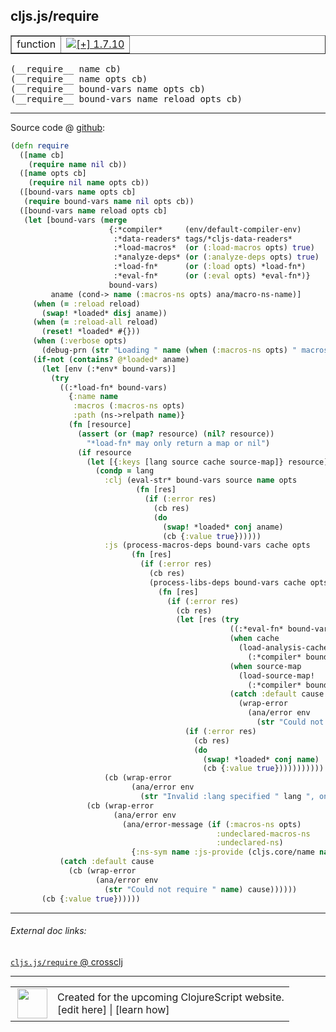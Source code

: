 ## cljs.js/require



 <table border="1">
<tr>
<td>function</td>
<td><a href="https://github.com/cljsinfo/cljs-api-docs/tree/1.7.10"><img valign="middle" alt="[+] 1.7.10" title="Added in 1.7.10" src="https://img.shields.io/badge/+-1.7.10-lightgrey.svg"></a> </td>
</tr>
</table>


 <samp>
(__require__ name cb)<br>
</samp>
 <samp>
(__require__ name opts cb)<br>
</samp>
 <samp>
(__require__ bound-vars name opts cb)<br>
</samp>
 <samp>
(__require__ bound-vars name reload opts cb)<br>
</samp>

---







Source code @ [github](https://github.com/clojure/clojurescript/blob/r1.7.228/src/main/cljs/cljs/js.cljs#L204-L285):

```clj
(defn require
  ([name cb]
    (require name nil cb))
  ([name opts cb]
    (require nil name opts cb))
  ([bound-vars name opts cb]
   (require bound-vars name nil opts cb))
  ([bound-vars name reload opts cb]
   (let [bound-vars (merge
                      {:*compiler*     (env/default-compiler-env)
                       :*data-readers* tags/*cljs-data-readers*
                       :*load-macros*  (or (:load-macros opts) true)
                       :*analyze-deps* (or (:analyze-deps opts) true)
                       :*load-fn*      (or (:load opts) *load-fn*)
                       :*eval-fn*      (or (:eval opts) *eval-fn*)}
                      bound-vars)
         aname (cond-> name (:macros-ns opts) ana/macro-ns-name)]
     (when (= :reload reload)
       (swap! *loaded* disj aname))
     (when (= :reload-all reload)
       (reset! *loaded* #{}))
     (when (:verbose opts)
       (debug-prn (str "Loading " name (when (:macros-ns opts) " macros") " namespace")))
     (if-not (contains? @*loaded* aname)
       (let [env (:*env* bound-vars)]
         (try
           ((:*load-fn* bound-vars)
             {:name name
              :macros (:macros-ns opts)
              :path (ns->relpath name)}
             (fn [resource]
               (assert (or (map? resource) (nil? resource))
                 "*load-fn* may only return a map or nil")
               (if resource
                 (let [{:keys [lang source cache source-map]} resource]
                   (condp = lang
                     :clj (eval-str* bound-vars source name opts
                            (fn [res]
                              (if (:error res)
                                (cb res)
                                (do
                                  (swap! *loaded* conj aname)
                                  (cb {:value true})))))
                     :js (process-macros-deps bound-vars cache opts
                           (fn [res]
                             (if (:error res)
                               (cb res)
                               (process-libs-deps bound-vars cache opts
                                 (fn [res]
                                   (if (:error res)
                                     (cb res)
                                     (let [res (try
                                                 ((:*eval-fn* bound-vars) resource)
                                                 (when cache
                                                   (load-analysis-cache!
                                                     (:*compiler* bound-vars) aname cache))
                                                 (when source-map
                                                   (load-source-map!
                                                     (:*compiler* bound-vars) aname source-map))
                                                 (catch :default cause
                                                   (wrap-error
                                                     (ana/error env
                                                       (str "Could not require " name) cause))))]
                                       (if (:error res)
                                         (cb res)
                                         (do
                                           (swap! *loaded* conj name)
                                           (cb {:value true}))))))))))
                     (cb (wrap-error
                           (ana/error env
                             (str "Invalid :lang specified " lang ", only :clj or :js allowed"))))))
                 (cb (wrap-error
                       (ana/error env
                         (ana/error-message (if (:macros-ns opts)
                                              :undeclared-macros-ns
                                              :undeclared-ns)
                           {:ns-sym name :js-provide (cljs.core/name name)})))))))
           (catch :default cause
             (cb (wrap-error
                   (ana/error env
                     (str "Could not require " name) cause))))))
       (cb {:value true})))))
```

<!--
Repo - tag - source tree - lines:

 <pre>
clojurescript @ r1.7.228
└── src
    └── main
        └── cljs
            └── cljs
                └── <ins>[js.cljs:204-285](https://github.com/clojure/clojurescript/blob/r1.7.228/src/main/cljs/cljs/js.cljs#L204-L285)</ins>
</pre>

-->

---



###### External doc links:

[`cljs.js/require` @ crossclj](http://crossclj.info/fun/cljs.js.cljs/require.html)<br>

---

 <table>
<tr><td>
<img valign="middle" align="right" width="48px" src="http://i.imgur.com/Hi20huC.png">
</td><td>
Created for the upcoming ClojureScript website.<br>
[edit here] | [learn how]
</td></tr></table>

[edit here]:https://github.com/cljsinfo/cljs-api-docs/blob/master/cljsdoc/cljs.js/require.cljsdoc
[learn how]:https://github.com/cljsinfo/cljs-api-docs/wiki/cljsdoc-files

<!--

This information was too distracting to show to readers, but I'll leave it
commented here since it is helpful to:

- pretty-print the data used to generate this document
- and show how to retrieve that data



The API data for this symbol:

```clj
{:ns "cljs.js",
 :name "require",
 :type "function",
 :signature ["[name cb]"
             "[name opts cb]"
             "[bound-vars name opts cb]"
             "[bound-vars name reload opts cb]"],
 :source {:code "(defn require\n  ([name cb]\n    (require name nil cb))\n  ([name opts cb]\n    (require nil name opts cb))\n  ([bound-vars name opts cb]\n   (require bound-vars name nil opts cb))\n  ([bound-vars name reload opts cb]\n   (let [bound-vars (merge\n                      {:*compiler*     (env/default-compiler-env)\n                       :*data-readers* tags/*cljs-data-readers*\n                       :*load-macros*  (or (:load-macros opts) true)\n                       :*analyze-deps* (or (:analyze-deps opts) true)\n                       :*load-fn*      (or (:load opts) *load-fn*)\n                       :*eval-fn*      (or (:eval opts) *eval-fn*)}\n                      bound-vars)\n         aname (cond-> name (:macros-ns opts) ana/macro-ns-name)]\n     (when (= :reload reload)\n       (swap! *loaded* disj aname))\n     (when (= :reload-all reload)\n       (reset! *loaded* #{}))\n     (when (:verbose opts)\n       (debug-prn (str \"Loading \" name (when (:macros-ns opts) \" macros\") \" namespace\")))\n     (if-not (contains? @*loaded* aname)\n       (let [env (:*env* bound-vars)]\n         (try\n           ((:*load-fn* bound-vars)\n             {:name name\n              :macros (:macros-ns opts)\n              :path (ns->relpath name)}\n             (fn [resource]\n               (assert (or (map? resource) (nil? resource))\n                 \"*load-fn* may only return a map or nil\")\n               (if resource\n                 (let [{:keys [lang source cache source-map]} resource]\n                   (condp = lang\n                     :clj (eval-str* bound-vars source name opts\n                            (fn [res]\n                              (if (:error res)\n                                (cb res)\n                                (do\n                                  (swap! *loaded* conj aname)\n                                  (cb {:value true})))))\n                     :js (process-macros-deps bound-vars cache opts\n                           (fn [res]\n                             (if (:error res)\n                               (cb res)\n                               (process-libs-deps bound-vars cache opts\n                                 (fn [res]\n                                   (if (:error res)\n                                     (cb res)\n                                     (let [res (try\n                                                 ((:*eval-fn* bound-vars) resource)\n                                                 (when cache\n                                                   (load-analysis-cache!\n                                                     (:*compiler* bound-vars) aname cache))\n                                                 (when source-map\n                                                   (load-source-map!\n                                                     (:*compiler* bound-vars) aname source-map))\n                                                 (catch :default cause\n                                                   (wrap-error\n                                                     (ana/error env\n                                                       (str \"Could not require \" name) cause))))]\n                                       (if (:error res)\n                                         (cb res)\n                                         (do\n                                           (swap! *loaded* conj name)\n                                           (cb {:value true}))))))))))\n                     (cb (wrap-error\n                           (ana/error env\n                             (str \"Invalid :lang specified \" lang \", only :clj or :js allowed\"))))))\n                 (cb (wrap-error\n                       (ana/error env\n                         (ana/error-message (if (:macros-ns opts)\n                                              :undeclared-macros-ns\n                                              :undeclared-ns)\n                           {:ns-sym name :js-provide (cljs.core/name name)})))))))\n           (catch :default cause\n             (cb (wrap-error\n                   (ana/error env\n                     (str \"Could not require \" name) cause))))))\n       (cb {:value true})))))",
          :title "Source code",
          :repo "clojurescript",
          :tag "r1.7.228",
          :filename "src/main/cljs/cljs/js.cljs",
          :lines [204 285]},
 :full-name "cljs.js/require",
 :full-name-encode "cljs.js/require",
 :history [["+" "1.7.10"]]}

```

Retrieve the API data for this symbol:

```clj
;; from Clojure REPL
(require '[clojure.edn :as edn])
(-> (slurp "https://raw.githubusercontent.com/cljsinfo/cljs-api-docs/catalog/cljs-api.edn")
    (edn/read-string)
    (get-in [:symbols "cljs.js/require"]))
```

-->
